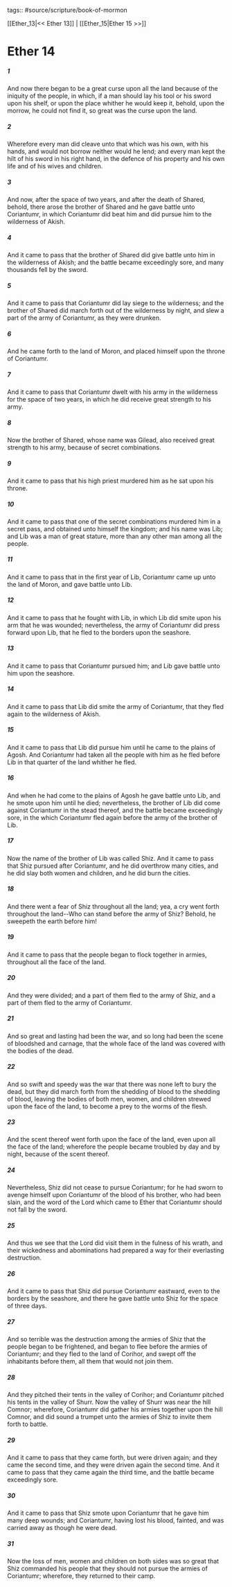 tags:: #source/scripture/book-of-mormon

[[Ether_13|<< Ether 13]] | [[Ether_15|Ether 15 >>]]

# Ether 14

##### 1

And now there began to be a great curse upon all the land because of the iniquity of the people, in which, if a man should lay his tool or his sword upon his shelf, or upon the place whither he would keep it, behold, upon the morrow, he could not find it, so great was the curse upon the land.

##### 2

Wherefore every man did cleave unto that which was his own, with his hands, and would not borrow neither would he lend; and every man kept the hilt of his sword in his right hand, in the defence of his property and his own life and of his wives and children.

##### 3

And now, after the space of two years, and after the death of Shared, behold, there arose the brother of Shared and he gave battle unto Coriantumr, in which Coriantumr did beat him and did pursue him to the wilderness of Akish.

##### 4

And it came to pass that the brother of Shared did give battle unto him in the wilderness of Akish; and the battle became exceedingly sore, and many thousands fell by the sword.

##### 5

And it came to pass that Coriantumr did lay siege to the wilderness; and the brother of Shared did march forth out of the wilderness by night, and slew a part of the army of Coriantumr, as they were drunken.

##### 6

And he came forth to the land of Moron, and placed himself upon the throne of Coriantumr.

##### 7

And it came to pass that Coriantumr dwelt with his army in the wilderness for the space of two years, in which he did receive great strength to his army.

##### 8

Now the brother of Shared, whose name was Gilead, also received great strength to his army, because of secret combinations.

##### 9

And it came to pass that his high priest murdered him as he sat upon his throne.

##### 10

And it came to pass that one of the secret combinations murdered him in a secret pass, and obtained unto himself the kingdom; and his name was Lib; and Lib was a man of great stature, more than any other man among all the people.

##### 11

And it came to pass that in the first year of Lib, Coriantumr came up unto the land of Moron, and gave battle unto Lib.

##### 12

And it came to pass that he fought with Lib, in which Lib did smite upon his arm that he was wounded; nevertheless, the army of Coriantumr did press forward upon Lib, that he fled to the borders upon the seashore.

##### 13

And it came to pass that Coriantumr pursued him; and Lib gave battle unto him upon the seashore.

##### 14

And it came to pass that Lib did smite the army of Coriantumr, that they fled again to the wilderness of Akish.

##### 15

And it came to pass that Lib did pursue him until he came to the plains of Agosh. And Coriantumr had taken all the people with him as he fled before Lib in that quarter of the land whither he fled.

##### 16

And when he had come to the plains of Agosh he gave battle unto Lib, and he smote upon him until he died; nevertheless, the brother of Lib did come against Coriantumr in the stead thereof, and the battle became exceedingly sore, in the which Coriantumr fled again before the army of the brother of Lib.

##### 17

Now the name of the brother of Lib was called Shiz. And it came to pass that Shiz pursued after Coriantumr, and he did overthrow many cities, and he did slay both women and children, and he did burn the cities.

##### 18

And there went a fear of Shiz throughout all the land; yea, a cry went forth throughout the land--Who can stand before the army of Shiz? Behold, he sweepeth the earth before him!

##### 19

And it came to pass that the people began to flock together in armies, throughout all the face of the land.

##### 20

And they were divided; and a part of them fled to the army of Shiz, and a part of them fled to the army of Coriantumr.

##### 21

And so great and lasting had been the war, and so long had been the scene of bloodshed and carnage, that the whole face of the land was covered with the bodies of the dead.

##### 22

And so swift and speedy was the war that there was none left to bury the dead, but they did march forth from the shedding of blood to the shedding of blood, leaving the bodies of both men, women, and children strewed upon the face of the land, to become a prey to the worms of the flesh.

##### 23

And the scent thereof went forth upon the face of the land, even upon all the face of the land; wherefore the people became troubled by day and by night, because of the scent thereof.

##### 24

Nevertheless, Shiz did not cease to pursue Coriantumr; for he had sworn to avenge himself upon Coriantumr of the blood of his brother, who had been slain, and the word of the Lord which came to Ether that Coriantumr should not fall by the sword.

##### 25

And thus we see that the Lord did visit them in the fulness of his wrath, and their wickedness and abominations had prepared a way for their everlasting destruction.

##### 26

And it came to pass that Shiz did pursue Coriantumr eastward, even to the borders by the seashore, and there he gave battle unto Shiz for the space of three days.

##### 27

And so terrible was the destruction among the armies of Shiz that the people began to be frightened, and began to flee before the armies of Coriantumr; and they fled to the land of Corihor, and swept off the inhabitants before them, all them that would not join them.

##### 28

And they pitched their tents in the valley of Corihor; and Coriantumr pitched his tents in the valley of Shurr. Now the valley of Shurr was near the hill Comnor; wherefore, Coriantumr did gather his armies together upon the hill Comnor, and did sound a trumpet unto the armies of Shiz to invite them forth to battle.

##### 29

And it came to pass that they came forth, but were driven again; and they came the second time, and they were driven again the second time. And it came to pass that they came again the third time, and the battle became exceedingly sore.

##### 30

And it came to pass that Shiz smote upon Coriantumr that he gave him many deep wounds; and Coriantumr, having lost his blood, fainted, and was carried away as though he were dead.

##### 31

Now the loss of men, women and children on both sides was so great that Shiz commanded his people that they should not pursue the armies of Coriantumr; wherefore, they returned to their camp.
